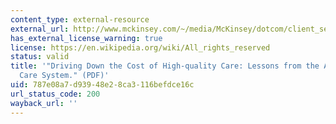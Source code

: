 ```yaml
---
content_type: external-resource
external_url: http://www.mckinsey.com/~/media/McKinsey/dotcom/client_service/Healthcare%20Systems%20and%20Services/Health%20International/HI11_18%20AravindEyeCareSys_R6.ashx
has_external_license_warning: true
license: https://en.wikipedia.org/wiki/All_rights_reserved
status: valid
title: '"Driving Down the Cost of High-quality Care: Lessons from the Aravind Eye
  Care System." (PDF)'
uid: 787e08a7-d939-48e2-8ca3-116befdce16c
url_status_code: 200
wayback_url: ''
---
```


